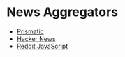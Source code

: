 # News Aggregators

- [Prismatic](http://getprismatic.com/profile/ivanoats)
- [Hacker News](http://news.ycombinator.com)
- [Reddit JavaScript](http://reddit.com/r/javascript)

